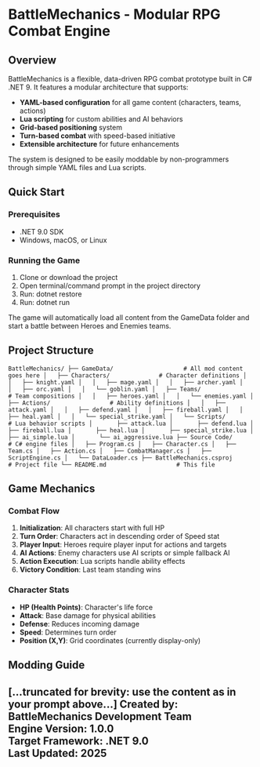 # BattleMechanics - Modular RPG Combat Engine

## Overview

BattleMechanics is a flexible, data-driven RPG combat prototype built in C# .NET 9. It features a modular architecture that supports:

- **YAML-based configuration** for all game content (characters, teams, actions)
- **Lua scripting** for custom abilities and AI behaviors
- **Grid-based positioning** system
- **Turn-based combat** with speed-based initiative
- **Extensible architecture** for future enhancements

The system is designed to be easily moddable by non-programmers through simple YAML files and Lua scripts.

## Quick Start

### Prerequisites
- .NET 9.0 SDK
- Windows, macOS, or Linux

### Running the Game

1. Clone or download the project
2. Open terminal/command prompt in the project directory
3. Run: dotnet restore
4. Run: dotnet run

The game will automatically load all content from the GameData folder and start a battle between Heroes and Enemies teams.

## Project Structure

`
BattleMechanics/
├── GameData/                    # All mod content goes here
│   ├── Characters/              # Character definitions
│   │   ├── knight.yaml
│   │   ├── mage.yaml
│   │   ├── archer.yaml
│   │   ├── orc.yaml
│   │   └── goblin.yaml
│   ├── Teams/                   # Team compositions
│   │   ├── heroes.yaml
│   │   └── enemies.yaml
│   ├── Actions/                 # Ability definitions
│   │   ├── attack.yaml
│   │   ├── defend.yaml
│   │   ├── fireball.yaml
│   │   ├── heal.yaml
│   │   └── special_strike.yaml
│   └── Scripts/                 # Lua behavior scripts
│       ├── attack.lua
│       ├── defend.lua
│       ├── fireball.lua
│       ├── heal.lua
│       ├── special_strike.lua
│       ├── ai_simple.lua
│       └── ai_aggressive.lua
├── Source Code/                 # C# engine files
│   ├── Program.cs
│   ├── Character.cs
│   ├── Team.cs
│   ├── Action.cs
│   ├── CombatManager.cs
│   ├── ScriptEngine.cs
│   └── DataLoader.cs
├── BattleMechanics.csproj        # Project file
└── README.md                    # This file
`

## Game Mechanics

### Combat Flow

1. **Initialization**: All characters start with full HP
2. **Turn Order**: Characters act in descending order of Speed stat
3. **Player Input**: Heroes require player input for actions and targets
4. **AI Actions**: Enemy characters use AI scripts or simple fallback AI
5. **Action Execution**: Lua scripts handle ability effects
6. **Victory Condition**: Last team standing wins

### Character Stats

- **HP (Health Points)**: Character's life force
- **Attack**: Base damage for physical abilities
- **Defense**: Reduces incoming damage
- **Speed**: Determines turn order
- **Position (X,Y)**: Grid coordinates (currently display-only)

## Modding Guide
[...truncated for brevity: use the content as in your prompt above...]
**Created by**: BattleMechanics Development Team  
**Engine Version**: 1.0.0  
**Target Framework**: .NET 9.0  
**Last Updated**: 2025
---

